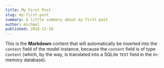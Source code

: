 ```yaml
---
title: My First Post
slug: my-first-post
summary: A little summary about my first post
author: michael
published: 2018-12-10
---
```


This is the **Markdown** content that will automatically be inserted into the
`content` field of the model instance, because the `content` field is of type
`Content` (which, by the way, is translated into a SQLite `TEXT` field in the
in-memory database).
